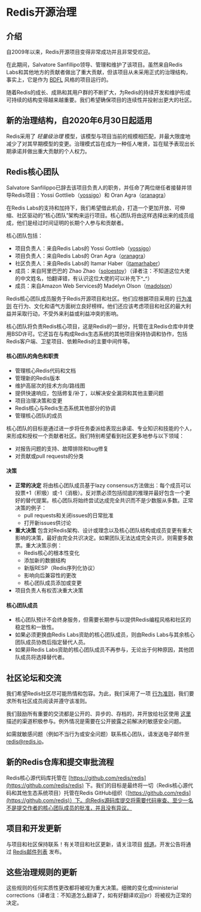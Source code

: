 # Redis开源治理

## 介绍

自2009年以来，Redis开源项目变得非常成功并且非常受欢迎。

在此期间，Salvatore Sanfillipo领导、管理和维护了该项目。虽然来自Redis Labs和其他地方的贡献者做出了重大贡献，但该项目从未采用正式的治理结构，事实上，它是作为 [BDFL](https://en.wikipedia.org/wiki/Benevolent_dictator_for_life) 风格的项目运行的。

随着Redis的成长、成熟和其用户群的不断扩大，为Redis的持续开发和维护形成可持续的结构变得越来越重要。我们希望确保项目的连续性并投射出更大的社区。

## 新的治理结构，自2020年6月30日起适用

Redis采用了 _轻量级治理_ 模型，该模型与项目当前的规模相匹配，并最大限度地减少了对其早期模型的变更。治理模式旨在成为一种任人唯贤，旨在赋予表现出长期承诺并做出重大贡献的个人权力。

## Redis核心团队

Salvatore Sanfilippo已辞去该项目负责人的职务，并任命了两位继任者接替并领导Redis项目：Yossi Gottlieb（[yossigo](https://github.com/yossigo)）和 Oran Agra（[oranagra](https://github.com/oranagra)）

在Redis Labs的支持和加持下，我们希望借此机会，打造一个更加开放、可伸缩、社区驱动的“核心团队”架构来运行项目。核心团队将由这样选择出来的成员组成，他们是经过时间证明的长期个人参与和贡献者。

核心团队包括：

* 项目负责人：来自Redis Labs的 Yossi Gottlieb（[yossigo](https://github.com/yossigo)）
* 项目负责人：来自Redis Labs的 Oran Agra（[oranagra](https://github.com/oranagra)）
* 社区负责人：来自Redis Labs的 Itamar Haber（[itamarhaber](https://github.com/itamarhaber)）
* 成员：来自阿里巴巴的 Zhao Zhao（[soloestoy](https://github.com/soloestoy)）（译者注：不知道这位大佬的中文姓名，怕翻译错，有认识这位大佬的可以补充下^_^）
* 成员：来自Amazon Web Services的 Madelyn Olson（[madolson](https://github.com/madolson)）

Redis核心团队成员服务于Redis开源项目和社区。他们应根据项目采用的 [行为准则](https://www.contributor-covenant.org/) 在行为、文化和语气方面树立良好榜样。他们还应该考虑项目和社区的最大利益并采取行动，不受外来利益或利益冲突的影响。

核心团队将负责Redis核心项目，这是Redis的一部分，托管在主Redis仓库中并使用BSD许可。它还旨在与构成Redis生态系统的其他项目保持协调和协作，包括Redis客户端、卫星项目、依赖Redis的主要中间件等。

#### 核心团队的角色和职责

* 管理核心Redis代码和文档
* 管理新的Redis版本
* 维护高层次的技术方向/路线图
* 提供快速响应，包括修复/补丁，以解决安全漏洞和其他主要问题
* 项目治理决策和变更
* Redis核心与Redis生态系统其他部分的协调
* 管理核心团队的成员

核心团队的目标是通过进一步将任务委派给表现出承诺、专业知识和技能的个人，来形成和授权一个贡献者社区。我们特别希望看到社区更多地参与以下领域：

* 对报告问题的支持、故障排除和bug修复
* 对贡献或pull requests的分类

#### 决策

* **正常的决定** 将由核心团队成员基于lazy consensus方法做出：每个成员可以投票+1（积极）或-1（消极）。反对票必须包括彻底的推理并最好包含一个更好的替代提案。核心团队将始终尝试达成完全共识而不是少数服从多数。正常决策的例子：
    * pull requests和关闭issues的日常批准
    * 打开新issues供讨论
* **重大决策** 包含对Redis架构、设计或理念以及核心团队结构或成员变更有重大影响的决策，最好由完全共识决定。如果团队无法达成完全共识，则需要多数票。重大决策示例：
    *   Redis核心的根本性变化
    *   添加新的数据结构
    *   新版RESP（Redis序列化协议）
    *   影响向后兼容性的更改
    *   核心团队成员添加或变更
* 项目负责人有权否决重大决策

#### 核心团队成员

* 核心团队预计不会终身服务，但需要长期参与以提供Redis编程风格和社区的稳定性和一致性。
* 如果必须更换由Redis Labs资助的核心团队成员，则由Redis Labs与其余核心团队成员协商后指定替代人员。
* 如果非Redis Labs资助的核心团队成员不再参与，无论出于何种原因，其他团队成员将选择替代者。

## 社区论坛和交流

我们希望Redis社区尽可能热情和包容。为此，我们采用了一项 [行为准则](https://www.contributor-covenant.org/)，我们要求所有社区成员阅读并遵守该准则。

我们鼓励所有重要的交流都是公开的、异步的、存档的，并开放给社区使用 [这里](/community.md) 描述的渠道积极参与。例外情况是需要在公开披露之前解决的敏感安全问题。

如需就敏感问题（例如不当行为或安全问题）联系核心团队，请发送电子邮件至 [redis@redis.io](mailto:redis@redis.io)。

## 新的Redis仓库和提交审批流程

Redis核心源代码库托管在 [https://github.com/redis/redis](https://github.com/redis/redis) 下。我们的目标是最终将一切（Redis核心源代码和其他生态系统项目）托管在Redis GitHub组织（[https://github.com/redis](https://github.com/redis)）下。向Redis源码库提交将需要代码审查、至少一名不是提交作者的核心团队成员的批准，并且没有异议。

## 项目和开发更新

与项目和社区保持联系！有关项目和社区更新，请关注项目 [频道](/community.md)。开发公告将通过 [Redis邮件列表](https://groups.google.com/forum/#!forum/redis-db) 发布。

## 这些治理规则的更新

这些规则的任何实质性更改都将被视为重大决策。细微的变化或ministerial corrections（译者注：不知道怎么翻译了，如有好翻译欢迎pr）将被视为正常的决定。

